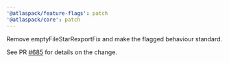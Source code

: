 ```yaml
---
'@atlaspack/feature-flags': patch
'@atlaspack/core': patch
---
```


Remove emptyFileStarRexportFix and make the flagged behaviour standard.

See PR [#685][pr] for details on the change.

[pr]: https://github.com/atlassian-labs/atlaspack/pull/685
